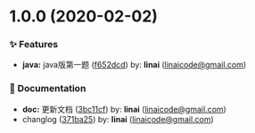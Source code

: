 # 1.0.0 (2020-02-02)


### ✨ Features

* **java:** java版第一题 ([f652dcd](https://github.com/linai081795/leetcode/commit/f652dcd)) by: **linai** (linaicode@gmail.com)


### 📝 Documentation

* **doc:** 更新文档 ([3bc11cf](https://github.com/linai081795/leetcode/commit/3bc11cf)) by: **linai** (linaicode@gmail.com)
* changlog ([371ba25](https://github.com/linai081795/leetcode/commit/371ba25)) by: **linai** (linaicode@gmail.com)



